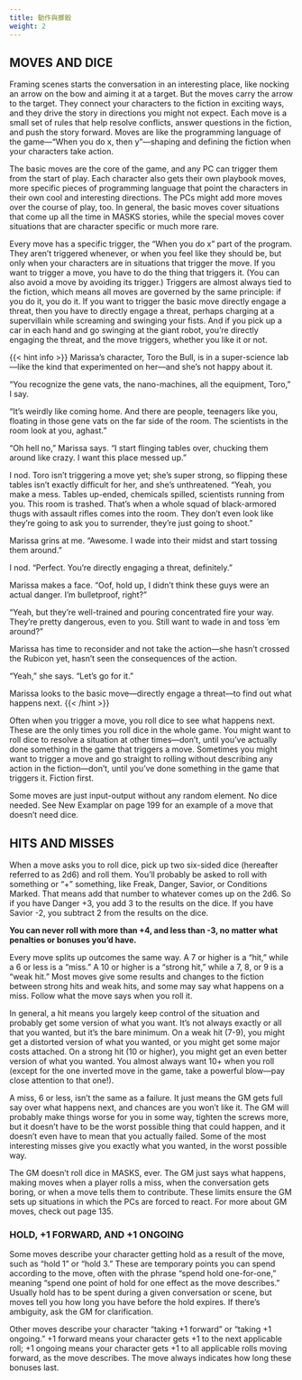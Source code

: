 ```yaml
---
title: 動作與擲骰
weight: 2
---
```


## MOVES AND DICE
Framing scenes starts the conversation in an interesting place, like nocking 
an arrow on the bow and aiming it at a target. But the moves carry the arrow 
to the target. They connect your characters to the fiction in exciting ways, 
and they drive the story in directions you might not expect. Each move is a 
small set of rules that help resolve conflicts, answer questions in the fiction, 
and push the story forward. Moves are like the programming language of the 
game—“When you do x, then y”—shaping and defining the fiction when your 
characters take action.

The basic moves are the core of the game, and any PC can trigger them 
from the start of play. Each character also gets their own playbook moves, 
more specific pieces of programming language that point the characters in 
their own cool and interesting directions. The PCs might add more moves over 
the course of play, too. In general, the basic moves cover situations that come 
up all the time in MASKS stories, while the special moves cover situations that 
are character specific or much more rare.

Every move has a specific trigger, the “When you do x” part of the program. 
They aren’t triggered whenever, or when you feel like they should be, but only 
when your characters are in situations that trigger the move. If you want to 
trigger a move, you have to do the thing that triggers it. (You can also avoid 
a move by avoiding its trigger.) Triggers are almost always tied to the fiction, 
which means all moves are governed by the same principle: if you do it, you do 
it. If you want to trigger the basic move directly engage a threat, then you have 
to directly engage a threat, perhaps charging at a supervillain while screaming 
and swinging your fists. And if you pick up a car in each hand and go swinging 
at the giant robot, you’re directly engaging the threat, and the move triggers, 
whether you like it or not.

{{< hint info >}}
Marissa’s  character,  Toro  the  Bull,  is  in  a  super-science  lab—like  the  kind  that experimented on her—and she’s not happy about it.

“You recognize the gene vats, the nano-machines, all the equipment, Toro,” I say. 

“It’s weirdly like coming home. And there are people, teenagers like you, floating in those gene vats on the far side of the room. The scientists in the room look at you, aghast.”

“Oh hell no,” Marissa says. “I start flinging tables over, chucking them around like crazy. I want this place messed up.”

I nod. Toro isn’t triggering a move yet; she’s super strong, so flipping these tables isn’t exactly difficult for her, and she’s unthreatened. “Yeah, you make a mess. Tables up-ended, chemicals spilled, scientists running from you. This room is trashed. That’s when a whole squad of black-armored thugs with assault rifles comes into the room. They don’t even look like they’re going to ask you to surrender, they’re just going to shoot.”

Marissa grins at me. “Awesome. I wade into their midst and start tossing them around.”

I nod. “Perfect. You’re directly engaging a threat, definitely.” 

Marissa makes a face. “Oof, hold up, I didn’t think these guys were an actual danger. I’m bulletproof, right?”

“Yeah, but they’re well-trained and pouring concentrated fire your way. They’re pretty dangerous, even to you. Still want to wade in and toss ’em around?” 

Marissa has time to reconsider and not take the action—she hasn’t crossed the Rubicon yet, hasn’t seen the consequences of the action. 

“Yeah,” she says. “Let’s go for it.” 

Marissa looks to the basic move—directly engage a threat—to find out what happens next. 
{{< /hint >}}


Often when you trigger a move, you roll dice to see what happens next. 
These are the only times you roll dice in the whole game. You might want 
to roll dice to resolve a situation at other times—don’t, until you’ve actually 
done something in the game that triggers a move. Sometimes you might want 
to trigger a move and go straight to rolling without describing any action in 
the fiction—don’t, until you’ve done something in the game that triggers it. 
Fiction first.

Some moves are just input-output without any random element. No dice 
needed. See New Examplar on page 199 for an example of a move that doesn’t 
need dice.


## HITS AND MISSES
When a move asks you to roll dice, pick up two six-sided dice (hereafter 
referred  to  as  2d6)  and  roll  them. You’ll  probably  be  asked  to  roll  with 
something or “+” something, like Freak, Danger, Savior, or Conditions Marked. 
That means add that number to whatever comes up on the 2d6. So if you have 
Danger +3, you add 3 to the results on the dice. If you have Savior -2, you 
subtract 2 from the results on the dice. 

<b> You can never roll with more than +4, and less than -3, no matter what penalties or bonuses you’d have.</b>

Every move splits up outcomes the same way. A 7 or higher is a “hit,” while 
a 6 or less is a “miss.” A 10 or higher is a “strong hit,” while a 7, 8, or 9 is a “weak 
hit.” Most moves give some results and changes to the fiction between strong 
hits and weak hits, and some may say what happens on a miss. Follow what 
the move says when you roll it.

In  general,  a  hit  means  you  largely  keep  control  of  the  situation  and 
probably get some version of what you want. It’s not always exactly or all that 
you wanted, but it’s the bare minimum. On a weak hit (7-9), you might get 
a distorted version of what you wanted, or you might get some major costs 
attached. On a strong hit (10 or higher), you might get an even better version 
of what you wanted. You almost always want 10+ when you roll (except for 
the one inverted move in the game, take a powerful blow—pay close attention 
to that one!). 

A miss, 6 or less, isn’t the same as a failure. It just means the GM gets full 
say over what happens next, and chances are you won’t like it. The GM will 
probably make things worse for you in some way, tighten the screws more, but 
it doesn’t have to be the worst possible thing that could happen, and it doesn’t 
even have to mean that you actually failed. Some of the most interesting misses 
give you exactly what you wanted, in the worst possible way. 

The GM doesn’t roll dice in MASKS, ever. The GM just says what happens, 
making moves when a player rolls a miss, when the conversation gets boring, 
or when a move tells them to contribute. These limits ensure the GM sets up 
situations in which the PCs are forced to react. For more about GM moves, 
check out page 135.



### HOLD, +1 FORWARD, AND +1 ONGOING
Some moves describe your character getting hold as a result of the move, such 
as “hold 1” or “hold 3.” These are temporary points you can spend according 
to the move, often with the phrase “spend hold one-for-one,” meaning “spend 
one point of hold for one effect as the move describes.” Usually hold has to be 
spent during a given conversation or scene, but moves tell you how long you 
have before the hold expires. If there’s ambiguity, ask the GM for clarification.

Other moves describe your character “taking +1 forward” or “taking +1 
ongoing.” +1 forward means your character gets +1 to the next applicable 
roll; +1 ongoing means your character gets +1 to all applicable rolls moving 
forward, as the move describes. The move always indicates how long these 
bonuses last.





